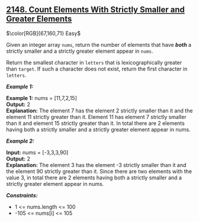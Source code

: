 ## [2148. Count Elements With Strictly Smaller and Greater Elements](https://leetcode.com/problems/count-elements-with-strictly-smaller-and-greater-elements/)

$\color[RGB]{67,160,71} Easy$

Given an integer array ```nums```, return the number of elements that have ***both*** a strictly smaller and a strictly greater element appear in ```nums```.

Return the smallest character in ```letters``` that is lexicographically greater than ```target```. If such a character does not exist, return the first character in ```letters```.


***Example 1:***

<strong>Example 1:</strong>  nums = [11,7,2,15]<br>
<strong>Output:</strong> 2<br>
<strong>Explanation:</strong> The element 7 has the element 2 strictly smaller than it and the element 11 strictly greater than it.
Element 11 has element 7 strictly smaller than it and element 15 strictly greater than it.
In total there are 2 elements having both a strictly smaller and a strictly greater element appear in nums.<br>

***Example 2:***

<strong>Input:</strong> nums = [-3,3,3,90]<br>
<strong>Output:</strong> 2<br>
<strong>Explanation:</strong> The element 3 has the element -3 strictly smaller than it and the element 90 strictly greater than it.
Since there are two elements with the value 3, in total there are 2 elements having both a strictly smaller and a strictly greater element appear in nums.<br>


***Constraints:***

- 1 <= nums.length <= 100
- -105 <= nums[i] <= 105